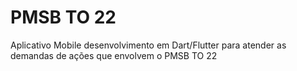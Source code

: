 # PMSB TO 22

Aplicativo Mobile desenvolvimento em Dart/Flutter para atender as demandas de ações que envolvem o PMSB TO 22
